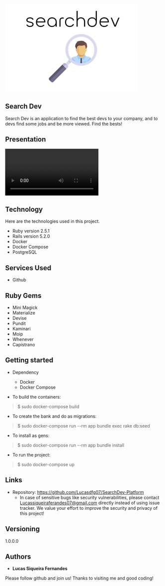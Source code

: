 
![Logo of the project](https://github.com/Lucasdfg07/SearchDev-Platform/blob/master/public/readme_images/logo.png)


## Search Dev
Search Dev is an application to find the best devs to your company, and to devs find some jobs and be more viewed. Find the bests!

## Presentation
![Presentation](https://github.com/Lucasdfg07/SearchDev-Platform/blob/master/public/readme_images/presentation.webm)


## Technology 

Here are the technologies used in this project.

* Ruby version  2.5.1
* Rails version 5.2.0
* Docker 
* Docker Compose
* PostgreSQL

## Services Used

* Github

## Ruby Gems

* Mini Magick
* Materialize
* Devise
* Pundit
* Kaminari
* Moip
* Whenever
* Capistrano


## Getting started

* Dependency
  - Docker
  - Docker Compose

* To build the containers:
>    $ sudo docker-compose build

* To create the bank and do as migrations:
>    $ sudo docker-compose run --rm app bundle exec rake db:seed

* To install as gens:
>    $ sudo docker-compose run --rm app bundle install

* To run the project:
>    $ sudo docker-compose up


## Links
  - Repository: https://github.com/Lucasdfg07/SearchDev-Platform
    - In case of sensitive bugs like security vulnerabilities, please contact
      Lucassiqueiraferandes07@gmail.com directly instead of using issue tracker. We value your effort
      to improve the security and privacy of this project!

  ## Versioning

  1.0.0.0


  ## Authors

  * **Lucas Siqueira Fernandes** 

  Please follow github and join us!
  Thanks to visiting me and good coding!
